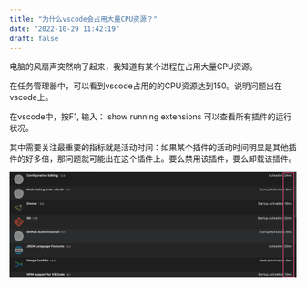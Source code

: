 ```yaml
---
title: "为什么vscode会占用大量CPU资源？"
date: "2022-10-29 11:42:19"
draft: false
---
```


电脑的风扇声突然响了起来，我知道有某个进程在占用大量CPU资源。

在任务管理器中，可以看到vscode占用的的CPU资源达到150。说明问题出在vscode上。

在vscode中，按F1, 输入： show running extensions  可以查看所有插件的运行状况。

其中需要关注最重要的指标就是活动时间：如果某个插件的活动时间明显是其他插件的好多倍，那问题就可能出在这个插件上。要么禁用该插件，要么卸载该插件。


![](2022-10-29-11-42-53.png)